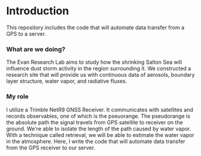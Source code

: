 # Introduction

This repository includes the code that will automate data transfer from a GPS
to a server.

### What are we doing?

The Evan Research Lab aims to study how the shrinking Salton Sea will
influence dust storm activity in the region surrounding it. We constructed a
research site that will provide us with continuous data of aerosols, boundary
layer structure, water vapor, and radiative fluxes.

### My role

I utilize a Trimble NetR9 GNSS Receiver. It communicates with satellites and
records observables, one of which is the pseuorange. The pseudorange is the 
absolute path the signal travels from GPS satellite to receiver on the ground.
We're able to isolate the length of the path caused by water vapor. With a 
technique called retrieval, we will be able to estimate the water vapor
in the atmosphere. Here, I write the code that will automate data transfer
from the GPS receiver to our server.
